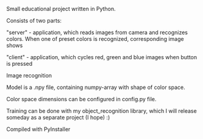 Small educational project written in Python. 

Consists of two parts: 

"server" - application, which reads images from camera and recognizes colors. When one of preset colors is recognized, corresponding image shows

"client" - application, which cycles red, green and blue images when button is pressed

Image recognition 

Model is a .npy file, containing numpy-array with shape of color space. 

Color space dimensions can be configured in config.py file.

Training can be done with my object_recognition library, which I will release someday as a separate project (I hope) :)

Compiled with PyInstaller
